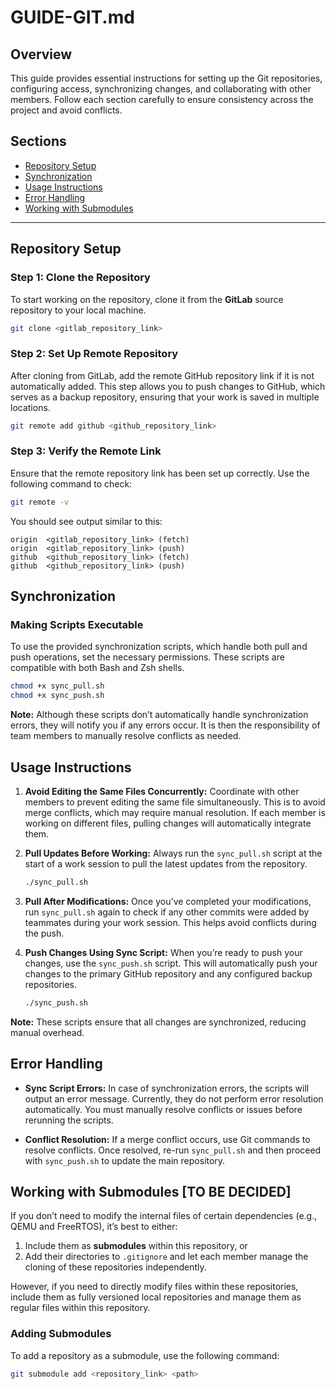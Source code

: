 
# GUIDE-GIT.md

## Overview
This guide provides essential instructions for setting up the Git repositories, configuring access, synchronizing changes, and collaborating with other members. Follow each section carefully to ensure consistency across the project and avoid conflicts.

## Sections
- [Repository Setup](#repository-setup)
- [Synchronization](#synchronization)
- [Usage Instructions](#usage-instructions)
- [Error Handling](#error-handling)
- [Working with Submodules](#working-with-submodules)

---

## Repository Setup

### Step 1: Clone the Repository
To start working on the repository, clone it from the **GitLab** source repository to your local machine.

```bash
git clone <gitlab_repository_link>
```

### Step 2: Set Up Remote Repository
After cloning from GitLab, add the remote GitHub repository link if it is not automatically added. This step allows you to push changes to GitHub, which serves as a backup repository, ensuring that your work is saved in multiple locations.

```bash
git remote add github <github_repository_link>
```

### Step 3: Verify the Remote Link
Ensure that the remote repository link has been set up correctly. Use the following command to check:

```bash
git remote -v
```

You should see output similar to this:

```
origin  <gitlab_repository_link> (fetch)
origin  <gitlab_repository_link> (push)
github  <github_repository_link> (fetch)
github  <github_repository_link> (push)
```

## Synchronization

### Making Scripts Executable
To use the provided synchronization scripts, which handle both pull and push operations, set the necessary permissions. These scripts are compatible with both Bash and Zsh shells.

```bash
chmod +x sync_pull.sh
chmod +x sync_push.sh
```

**Note:** Although these scripts don’t automatically handle synchronization errors, they will notify you if any errors occur. It is then the responsibility of team members to manually resolve conflicts as needed.

## Usage Instructions

1. **Avoid Editing the Same Files Concurrently:** Coordinate with other members to prevent editing the same file simultaneously. This is to avoid merge conflicts, which may require manual resolution. If each member is working on different files, pulling changes will automatically integrate them.
   
2. **Pull Updates Before Working:** Always run the `sync_pull.sh` script at the start of a work session to pull the latest updates from the repository.

    ```bash
    ./sync_pull.sh
    ```
    
3. **Pull After Modifications:** Once you've completed your modifications, run `sync_pull.sh` again to check if any other commits were added by teammates during your work session. This helps avoid conflicts during the push.

4. **Push Changes Using Sync Script:** When you’re ready to push your changes, use the `sync_push.sh` script. This will automatically push your changes to the primary GitHub repository and any configured backup repositories.

    ```bash
    ./sync_push.sh
    ```

**Note:** These scripts ensure that all changes are synchronized, reducing manual overhead.

## Error Handling

- **Sync Script Errors:** In case of synchronization errors, the scripts will output an error message. Currently, they do not perform error resolution automatically. You must manually resolve conflicts or issues before rerunning the scripts.
  
- **Conflict Resolution:** If a merge conflict occurs, use Git commands to resolve conflicts. Once resolved, re-run `sync_pull.sh` and then proceed with `sync_push.sh` to update the main repository.

## Working with Submodules [TO BE DECIDED]

If you don’t need to modify the internal files of certain dependencies (e.g., QEMU and FreeRTOS), it’s best to either:

1. Include them as **submodules** within this repository, or
2. Add their directories to `.gitignore` and let each member manage the cloning of these repositories independently.

However, if you need to directly modify files within these repositories, include them as fully versioned local repositories and manage them as regular files within this repository.

### Adding Submodules
To add a repository as a submodule, use the following command:

```bash
git submodule add <repository_link> <path>
```
